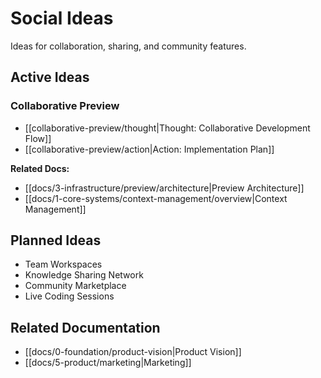 # Social Ideas

Ideas for collaboration, sharing, and community features.

## Active Ideas

### Collaborative Preview
- [[collaborative-preview/thought|Thought: Collaborative Development Flow]]
- [[collaborative-preview/action|Action: Implementation Plan]]

**Related Docs:**
- [[docs/3-infrastructure/preview/architecture|Preview Architecture]]
- [[docs/1-core-systems/context-management/overview|Context Management]]

## Planned Ideas

- Team Workspaces
- Knowledge Sharing Network
- Community Marketplace
- Live Coding Sessions

## Related Documentation
- [[docs/0-foundation/product-vision|Product Vision]]
- [[docs/5-product/marketing|Marketing]] 
